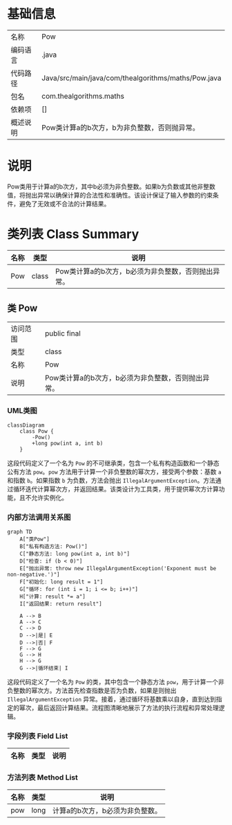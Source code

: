 # 基础信息

|      |      |
|------|------|
| 名称 | Pow |
| 编码语言 | .java |
| 代码路径 | Java/src/main/java/com/thealgorithms/maths/Pow.java |
| 包名 | com.thealgorithms.maths |
| 依赖项 | [] |
| 概述说明 | Pow类计算a的b次方，b为非负整数，否则抛异常。 |

# 说明

Pow类用于计算a的b次方，其中b必须为非负整数。如果b为负数或其他非整数值，将抛出异常以确保计算的合法性和准确性。该设计保证了输入参数的约束条件，避免了无效或不合法的计算结果。

# 类列表 Class Summary

| 名称   | 类型  | 说明 |
|-------|------|-------------|
| Pow | class | Pow类计算a的b次方，b必须为非负整数，否则抛出异常。 |



## 类 Pow

|      |      |
|------|------|
| 访问范围 | public final |
| 类型 | class |
| 名称 | Pow |
| 说明 | Pow类计算a的b次方，b必须为非负整数，否则抛出异常。 |


### UML类图

```mermaid
classDiagram
    class Pow {
        -Pow()
        +long pow(int a, int b)
    }
```

这段代码定义了一个名为 `Pow` 的不可继承类，包含一个私有构造函数和一个静态公有方法 `pow`。`pow` 方法用于计算一个非负整数的幂次方，接受两个参数：基数 `a` 和指数 `b`。如果指数 `b` 为负数，方法会抛出 `IllegalArgumentException`。方法通过循环迭代计算幂次方，并返回结果。该类设计为工具类，用于提供幂次方计算功能，且不允许实例化。


### 内部方法调用关系图

```mermaid
graph TD
    A["类Pow"]
    B["私有构造方法: Pow()"]
    C["静态方法: long pow(int a, int b)"]
    D["检查: if (b < 0)"]
    E["抛出异常: throw new IllegalArgumentException('Exponent must be non-negative.')"]
    F["初始化: long result = 1"]
    G["循环: for (int i = 1; i <= b; i++)"]
    H["计算: result *= a"]
    I["返回结果: return result"]

    A --> B
    A --> C
    C --> D
    D -->|是| E
    D -->|否| F
    F --> G
    G --> H
    H --> G
    G -->|循环结束| I
```

这段代码定义了一个名为 `Pow` 的类，其中包含一个静态方法 `pow`，用于计算一个非负整数的幂次方。方法首先检查指数是否为负数，如果是则抛出 `IllegalArgumentException` 异常。接着，通过循环将基数乘以自身，直到达到指定的幂次，最后返回计算结果。流程图清晰地展示了方法的执行流程和异常处理逻辑。

### 字段列表 Field List

| 名称  | 类型  | 说明 |
|-------|-------|------|

### 方法列表 Method List

| 名称  | 类型  | 说明 |
|-------|-------|------|
| pow | long | 计算a的b次方，b必须为非负整数。 |




